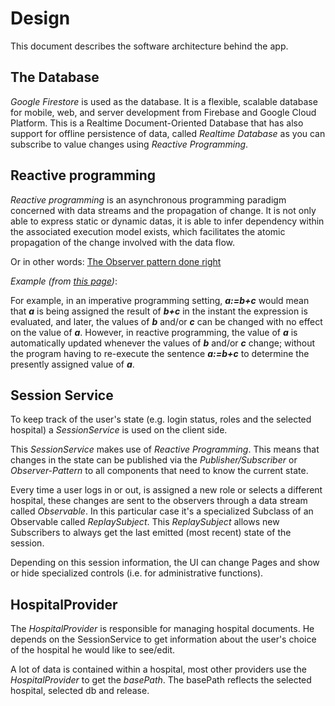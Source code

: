 # Design
This document describes the software architecture behind the app. 

## The Database
*Google Firestore* is used as the database. 
It is a flexible, scalable database for mobile, web, and 
server development from Firebase and Google Cloud Platform. 
This is a Realtime Document-Oriented Database that has also 
support for offline persistence of data, called 
*Realtime Database* as you can subscribe to 
value changes using *Reactive Programming*.


## Reactive programming
*Reactive programming* is an asynchronous programming paradigm 
concerned with data streams and the propagation of change. It is not 
only able to express static or dynamic datas, it is able to infer 
dependency within the associated execution model exists, which 
facilitates the atomic propagation of the change involved with the 
data flow. 

Or in other words: [The Observer pattern done right](http://reactivex.io/)

*Example (from [this page](https://ipfs.io/ipfs/QmXoypizjW3WknFiJnKLwHCnL72vedxjQkDDP1mXWo6uco/wiki/Reactive_programming.html))*:

For example, in an imperative programming setting, ***a:=b+c***
would mean that ***a*** is being assigned the result of 
***b+c*** in the instant the expression is 
evaluated, and later, the values of ***b*** and/or 
***c*** can be changed with no effect on the value of 
***a***. However, in reactive programming, the value of 
***a*** is automatically updated whenever the values of 
***b*** and/or ***c*** change; without the 
program having to re-execute the sentence ***a:=b+c*** to determine the 
presently assigned value of ***a***.
  
## Session Service
To keep track of the user's state (e.g. login status, roles and the selected hospital) 
a *SessionService* is used on the client side.

This *SessionService* makes use of *Reactive Programming*. 
This means that changes in the state can be published via the *Publisher/Subscriber* or 
*Observer-Pattern* to all components that need to know the current state.

Every time a user logs in or out, is assigned a new role or selects a different hospital,
these changes are sent to the observers through a data stream called *Observable*. 
In this particular case it's a specialized Subclass of an Observable called *ReplaySubject*. 
This *ReplaySubject* allows new Subscribers to always get the last emitted (most recent) state of the session.

Depending on this session information, the UI can change Pages and show or hide specialized controls (i.e. for administrative functions).

## HospitalProvider
The *HospitalProvider* is responsible for managing hospital documents. He depends on the 
SessionService to get information about the user's choice of the hospital he would like to see/edit.

A lot of data is contained within a hospital, most other providers use the *HospitalProvider*
to get the *basePath*. The basePath reflects the selected hospital, selected db and release.
 
